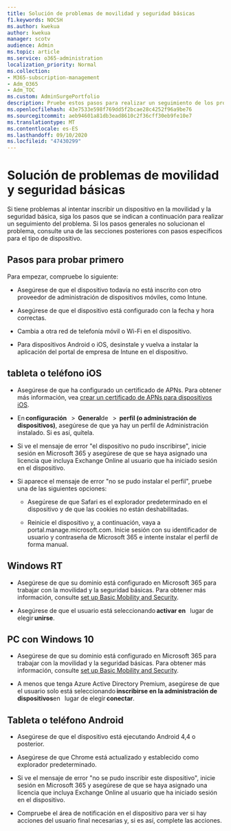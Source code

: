 ```yaml
---
title: Solución de problemas de movilidad y seguridad básicas
f1.keywords: NOCSH
ms.author: kwekua
author: kwekua
manager: scotv
audience: Admin
ms.topic: article
ms.service: o365-administration
localization_priority: Normal
ms.collection:
- M365-subscription-management
- Adm_O365
- Adm_TOC
ms.custom: AdminSurgePortfolio
description: Pruebe estos pasos para realizar un seguimiento de los problemas básicos de la movilidad y la seguridad
ms.openlocfilehash: 43e7533e598f769dd5f2bcae28c4252f96a9be76
ms.sourcegitcommit: aeb94601a81db3ead8610c2f36cff30eb9fe10e7
ms.translationtype: MT
ms.contentlocale: es-ES
ms.lasthandoff: 09/10/2020
ms.locfileid: "47430299"
---
```

# <a name="troubleshoot-basic-mobility-and-security"></a>Solución de problemas de movilidad y seguridad básicas

Si tiene problemas al intentar inscribir un dispositivo en la movilidad y la seguridad básica, siga los pasos que se indican a continuación para realizar un seguimiento del problema. Si los pasos generales no solucionan el problema, consulte una de las secciones posteriores con pasos específicos para el tipo de dispositivo.

## <a name="steps-to-try-first"></a>Pasos para probar primero

Para empezar, compruebe lo siguiente:

- Asegúrese de que el dispositivo todavía no está inscrito con otro proveedor de administración de dispositivos móviles, como Intune.
    
- Asegúrese de que el dispositivo está configurado con la fecha y hora correctas.
    
- Cambia a otra red de telefonía móvil o Wi-Fi en el dispositivo.
    
- Para dispositivos Android o iOS, desinstale y vuelva a instalar la aplicación del portal de empresa de Intune en el dispositivo. 

## <a name="ios-phone-or-tablet"></a>tableta o teléfono iOS

- Asegúrese de que ha configurado un certificado de APNs. Para obtener más información, vea [crear un certificado de APNs para dispositivos iOS](create-an-apns-certificate-for-ios-devices.md).
    
- En **configuración**   >  **General**de   >  **perfil (o administración de dispositivos)**, asegúrese de que ya hay un perfil de Administración instalado. Si es así, quítela.
    
- Si ve el mensaje de error "el dispositivo no pudo inscribirse", inicie sesión en Microsoft 365 y asegúrese de que se haya asignado una licencia que incluya Exchange Online al usuario que ha iniciado sesión en el dispositivo.
    
- Si aparece el mensaje de error "no se pudo instalar el perfil", pruebe una de las siguientes opciones:
    
    - Asegúrese de que Safari es el explorador predeterminado en el dispositivo y de que las cookies no están deshabilitadas.
    
    - Reinicie el dispositivo y, a continuación, vaya a portal.manage.microsoft.com. Inicie sesión con su identificador de usuario y contraseña de Microsoft 365 e intente instalar el perfil de forma manual.    

## <a name="windows-rt"></a>Windows RT

- Asegúrese de que su dominio está configurado en Microsoft 365 para trabajar con la movilidad y la seguridad básicas. Para obtener más información, consulte [set up Basic Mobility and Security](set-up.md).
    
- Asegúrese de que el usuario está seleccionando **activar en**   lugar de elegir **unirse**.    

## <a name="windows-10-pc"></a>PC con Windows 10

- Asegúrese de que su dominio está configurado en Microsoft 365 para trabajar con la movilidad y la seguridad básicas. Para obtener más información, consulte [set up Basic Mobility and Security](set-up.md).
    
- A menos que tenga Azure Active Directory Premium, asegúrese de que el usuario solo está seleccionando **inscribirse en la administración de dispositivos**en   lugar de elegir **conectar**.

## <a name="android-phone-or-tablet"></a>Tableta o teléfono Android

- Asegúrese de que el dispositivo está ejecutando Android 4,4 o posterior.
    
- Asegúrese de que Chrome está actualizado y establecido como explorador predeterminado.
    
- Si ve el mensaje de error "no se pudo inscribir este dispositivo", inicie sesión en Microsoft 365 y asegúrese de que se haya asignado una licencia que incluya Exchange Online al usuario que ha iniciado sesión en el dispositivo.
    
- Compruebe el área de notificación en el dispositivo para ver si hay acciones del usuario final necesarias y, si es así, complete las acciones.